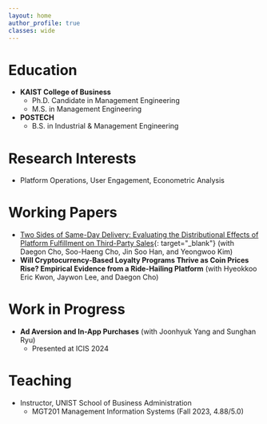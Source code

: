 ```yaml
---
layout: home
author_profile: true
classes: wide
---
```

# Education
* **KAIST College of Business**
  - Ph.D. Candidate in Management Engineering
  - M.S. in Management Engineering
* **POSTECH**
  - B.S. in Industrial & Management Engineering

# Research Interests
* Platform Operations, User Engagement, Econometric Analysis

# Working Papers
* [Two Sides of Same-Day Delivery: Evaluating the Distributional Effects of Platform Fulfillment on Third-Party Sales](https://papers.ssrn.com/abstract=4854395){: target="_blank"} (with Daegon Cho, Soo-Haeng Cho, Jin Soo Han, and Yeongwoo Kim)
* **Will Cryptocurrency-Based Loyalty Programs Thrive as Coin Prices Rise? Empirical Evidence from a Ride-Hailing Platform** (with Hyeokkoo Eric Kwon, Jaywon Lee,  and Daegon Cho)

# Work in Progress
* **Ad Aversion and In-App Purchases** (with Joonhyuk Yang and Sunghan Ryu)
  - Presented at ICIS 2024

# Teaching
* Instructor, UNIST School of Business Administration
  - MGT201 Management Information Systems (Fall 2023, 4.88/5.0)
